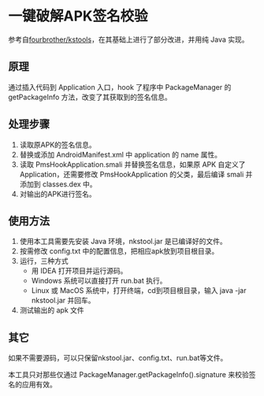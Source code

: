 一键破解APK签名校验
=================

参考自[fourbrother/kstools](https://github.com/fourbrother/kstools)，在其基础上进行了部分改进，并用纯 Java 实现。

原理
-----

通过插入代码到 Application 入口，hook 了程序中 PackageManager 的 getPackageInfo 方法，改变了其获取到的签名信息。

处理步骤
-------

1. 读取原APK的签名信息。
2. 替换或添加 AndroidManifest.xml 中 application 的 name 属性。
3. 读取 PmsHookApplication.smali 并替换签名信息，如果原 APK 自定义了 Application，还需要修改 PmsHookApplication 的父类，最后编译 smali 并添加到 classes.dex 中。
4. 对输出的APK进行签名。

使用方法
-------

1. 使用本工具需要先安装 Java 环境，nkstool.jar 是已编译好的文件。
2. 按需修改 config.txt 中的配置信息，把相应apk放到项目根目录。
3. 运行，三种方式
    - 用 IDEA 打开项目并运行源码。
    - Windows 系统可以直接打开 run.bat 执行。
    - Linux 或 MacOS 系统中，打开终端，cd到项目根目录，输入 java -jar nkstool.jar 并回车。
4. 测试输出的 apk 文件

其它
----

如果不需要源码，可以只保留nkstool.jar、config.txt、run.bat等文件。

本工具只对那些仅通过 PackageManager.getPackageInfo().signature 来校验签名的应用有效。